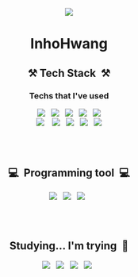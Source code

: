 <div align=center>
  
<a href="https://hits.seeyoufarm.com"><img src="https://hits.seeyoufarm.com/api/count/incr/badge.svg?url=https%3A%2F%2Fgithub.com%2Finho-woo%2F&count_bg=%23C4BA63&title_bg=%23010101&icon=&icon_color=%23F1EDED&title=Visitor&edge_flat=false"/></a>



# InhoHwang

## ⚒️&nbsp;Tech Stack&nbsp;  ⚒️

### Techs that I've used ###
<img src="https://img.shields.io/badge/Java-007396?style=flat-square&logo=Java&logoColor=white"/></a>&nbsp;&nbsp;
<img src="https://img.shields.io/badge/JavaScript-cac02d?style=flat-square&logo=JavaScript&logoColor=white"/></a>&nbsp;&nbsp;
<img src="https://img.shields.io/badge/JQuery-0769AD?style=flat-square&logo=JQuery&logoColor=white"/></a>&nbsp;&nbsp;
<img src="https://img.shields.io/badge/HTML-E34F26?style=flat-square&logo=HTML5&logoColor=white"/></a>&nbsp;&nbsp;
<img src="https://img.shields.io/badge/CSS-1572B6?style=flat-square&logo=CSS3&logoColor=white"/></a><br>&nbsp;
<img src="https://img.shields.io/badge/C Sharp-239120?style=flat-square&logo=C Sharp&logoColor=white"/></a>&nbsp;&nbsp;&nbsp;
<img src="https://img.shields.io/badge/Python-0A9EDC?style=flat-square&logo=Python&logoColor=white"/></a>&nbsp;&nbsp;
<img src="https://img.shields.io/badge/Microsoft SQL Server-CC2927?style=flat-square&logo=Microsoft SQL Server&logoColor=white"/></a>&nbsp;&nbsp;
<img src="https://img.shields.io/badge/MySQL-4479A1?style=flat-square&logo=MySQL&logoColor=white"/></a>&nbsp;&nbsp;
<img src="https://img.shields.io/badge/MariaDB-003545?style=flat-square&logo=MariaDB&logoColor=white"/></a>&nbsp;&nbsp;

<br>
<br>

##  💻 &nbsp;Programming tool&nbsp;  💻 ##

<img src="https://img.shields.io/badge/Eclipse IDE-2C2255?style=flat-square&logo=Eclipse IDE&logoColor=white"/></a>&nbsp;&nbsp;
<img src="https://img.shields.io/badge/Visual Studio-5C2D91?style=flat-square&logo=Visual Studio&logoColor=white"/></a>&nbsp;&nbsp;
<img src="https://img.shields.io/badge/PyCharm-000000?style=flat-square&logo=PyCharm&logoColor=white"/></a>&nbsp;&nbsp;

<br>
<br>

## Studying...  I'm trying&nbsp;  🤣 ##

<img src="https://img.shields.io/badge/FastAPI-009688?style=flat-square&logo=FastAPI&logoColor=white"/></a>&nbsp;&nbsp;
<img src="https://img.shields.io/badge/Amazon AWS-232F3E?style=flat-square&logo=Amazon AWS&logoColor=white"/></a>&nbsp;&nbsp;
<img src="https://img.shields.io/badge/Babel-F9DC3E?style=flat-square&logo=Babel&logoColor=white"/></a>&nbsp;&nbsp;
<img src="https://img.shields.io/badge/Webpack-8DD6F9?style=flat-square&logo=Webpack&logoColor=white"/></a>&nbsp;&nbsp;


<br>
<br>

<!--[![Anurag's github stats](https://github-readme-stats.vercel.app/api?username=inho-woo)](https://github.com/anuraghazra/github-readme-stats) -->


</div>


